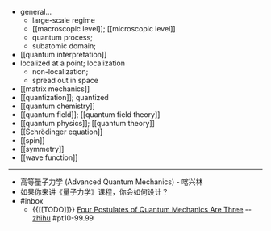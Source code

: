 - general...
    - large-scale regime
    - [[macroscopic level]]; [[microscopic level]]
    - quantum process;
    - subatomic domain;
- [[quantum interpretation]]
- localized at a point; localization
    - non-localization;
    - spread out in space
- [[matrix mechanics]]
- [[quantization]]; quantized
- [[quantum chemistry]]
- [[quantum field]]; [[quantum field theory]]
- [[quantum physics]]; [[quantum theory]]
- [[Schrödinger equation]]
- [[spin]]
- [[symmetry]]
- [[wave function]]
- ---
- 高等量子力学 (Advanced Quantum Mechanics) - 喀兴林
- 如果你来讲《量子力学》课程，你会如何设计？
- #inbox
    - {{[[TODO]]}} [Four Postulates of Quantum Mechanics Are Three](https://link.zhihu.com/?target=https%3A//journals.aps.org/prl/abstract/10.1103/PhysRevLett.126.110402) -- [zhihu](https://www.zhihu.com/question/451908940) #pt10-99.99
